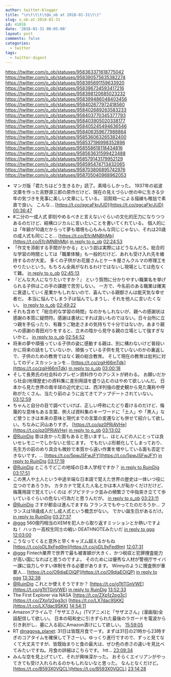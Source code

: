 ```yaml
---
author: twitter-blogger
title: "\n\t\t\t\t@o_ob at 2018-01-31\t\t"
slug: o_ob-at-2018-01-31
id: 41016
date: '2018-01-31 00:05:00'
layout: post
comments: false
categories:
  - twitter
tags:
  - twitter-digest
---
```


https://twitter.com/o_ob/statuses/958363371618775042 https://twitter.com/o_ob/statuses/958390575635382274 https://twitter.com/o_ob/statuses/958395691159633920 https://twitter.com/o_ob/statuses/958396734593417216 https://twitter.com/o_ob/statuses/958398120685023232 https://twitter.com/o_ob/statuses/958399486048403456 https://twitter.com/o_ob/statuses/958402677972418560 https://twitter.com/o_ob/statuses/958402689263583233 https://twitter.com/o_ob/statuses/958403770345377793 https://twitter.com/o_ob/statuses/958403905020338177 https://twitter.com/o_ob/statuses/958405245494636546 https://twitter.com/o_ob/statuses/958406359677988864 https://twitter.com/o_ob/statuses/958536063265382400 https://twitter.com/o_ob/statuses/958537196998352896 https://twitter.com/o_ob/statuses/958558618118434816 https://twitter.com/o_ob/statuses/958563631599423488 https://twitter.com/o_ob/statuses/958579143179952129 https://twitter.com/o_ob/statuses/958595474713432065 https://twitter.com/o_ob/statuses/958703806895742976 https://twitter.com/o_ob/statuses/958705040968962053  

*   マンガ版「君たちはどう生きるか」読了。素晴らしかった。 1937年の岩波文庫を作った吉野源三郎の原作だけど、現在の見えづらい世の中に生きる少年の気づきを見事に美しい文章にしている。 羽賀翔一による描線も稚拙で素直で良い。 こんな… [https://t.co/qgcaFkrJUD](https://t.co/qgcaFkrJUD) [00:36:47](https://twitter.com/o_ob/statuses/958363371618775042)
*   #二分の一成人式 即刻やめるべきと言えないぐらいの文化的圧力になりつつあるのだけど、結構ロジカルに言いたいことを書いてくれている。 個人的には「年齢が10歳だからって夢も環境も心もみんな同じじゃない、それは20歳の成人式も同じこと… [https://t.co/EfcjMNBhMb](https://t.co/EfcjMNBhMb) [in reply to o_ob](https://twitter.com/o_ob/statuses/958339432142155776) [02:24:53](https://twitter.com/o_ob/statuses/958390575635382274)
*   「作文を添削する手間がかかる」という説は実際にはどうなんだろ。総合的な学習の時間としては「職業体験」も一般的だけど、あれも受け入れ先を維持するのが大変。 多くの子供がお花屋さんとケーキ屋さんクルマの修理工をやりたいという。もちろん全員がなれるわけではないし現場としては危なくて難。 [in reply to o_ob](https://twitter.com/o_ob/statuses/958390575635382274) [02:45:13](https://twitter.com/o_ob/statuses/958395691159633920)
*   『どんな大人になりたいですか？』 という質問に分かりやすい職業名を挙げられる子供はこの手の課題で苦労しない。 一方で、今名前のある職業は確実に衰退していく産業かもしれないので、喜んでいる親御さんは能天気な幸せ者だ。 本当に悩んでしまう子は悩んでしまうし、それを他人に言いたくない。 [in reply to o_ob](https://twitter.com/o_ob/statuses/958395691159633920) [02:49:22](https://twitter.com/o_ob/statuses/958396734593417216)
*   それも含めて「総合的な学習の時間」なのかもしれないが、親への感謝状は感謝の本質に疑問符。感謝は書状にすれば良いものではない。日々台所に立つ親を手伝ったり、有難うご馳走さまの気持ちで十分ではないか。あまり親への感謝の青田刈りをすると、立木の陰から見守る親の立場として強すぎないかと。 [in reply to o_ob](https://twitter.com/o_ob/statuses/958390575635382274) [02:54:52](https://twitter.com/o_ob/statuses/958398120685023232)
*   将来の夢や頑張っている子供の姿に感動する親は、別に構わないけど普段いかに将来の話をしていないか、頑張っている子供を見ていないのかの裏返しで、子供のための教育ではなく親の総合教育。 そして現在の教育は批判に対してのディスカッションを… [https://t.co/zgjH66mTdk](https://t.co/zgjH66mTdk) [in reply to o_ob](https://twitter.com/o_ob/statuses/958396734593417216) [03:00:18](https://twitter.com/o_ob/statuses/958399486048403456)
*   そして長男氏の社会科のプレゼン資料作りのアシストが終わる。 お願いだから社会(地理歴史)の資料集に差別用語を盛り込むのはやめて欲しいんだ。 日本から見た世界の南半球の近代史には、西洋列強の歴史観から見た蔑称や呼称がたくさん、当たり前のように出てきてアップデートされていない。 [03:12:59](https://twitter.com/o_ob/statuses/958402677972418560)
*   ちゃんと自分の目で調べていけば、正しい呼称にたどり着けるのだけど、侮蔑的な意味もある言葉、例えば資料集のキーワードに「土人」や「黒人」など使うときは本来の意味と現代までの言葉の変遷なども併せて紹介して欲しい。ちなみに沢山ありすぎ。 [https://t.co/pz0PRiAVHe](https://t.co/pz0PRiAVHe) [in reply to o_ob](https://twitter.com/o_ob/statuses/958402677972418560) [03:13:02](https://twitter.com/o_ob/statuses/958402689263583233)
*   [@RuinDig](https://twitter.com/RuinDig) 昔は良かった面もあると思いますし、ほとんどの人にとっては良いセレモニーでしかないと信じます。 でもだいぶ形骸化してしまっており、先生方の前のめり具合も微妙で本質から遠い作業を増やしている面も否定できないです。… [https://t.co/5pwJSFwJFY](https://t.co/5pwJSFwJFY) [in reply to RuinDig](https://twitter.com/RuinDig/statuses/958400716086718464) [03:17:19](https://twitter.com/o_ob/statuses/958403770345377793)
*   [@RuinDig](https://twitter.com/RuinDig) ところでどこの地域の日本人学校ですか？ [in reply to RuinDig](https://twitter.com/RuinDig/statuses/958400716086718464) [03:17:51](https://twitter.com/o_ob/statuses/958403905020338177)
*   この黒人や土人という中途半端な日本語で覚えた世界の歴史は一体いつ役に立つのであろうか。 カタカナで覚えた人名とかは本人が恥かくだけだけど、侮蔑用語で覚えていくのは ポプピテテック並みの頻繁さで中指突き立てて歩いているぐらいの危ない行為だと思うんだが。 [in reply to o_ob](https://twitter.com/o_ob/statuses/958402689263583233) [03:23:11](https://twitter.com/o_ob/statuses/958405245494636546)
*   [@RuinDig](https://twitter.com/RuinDig) さすが都会は進んでますね フランスでもやってたのだろうか... フランスは18歳成人だし成人式という概念がない。 でかい誕生日があるだけ。 [in reply to RuinDig](https://twitter.com/RuinDig/statuses/958404083387281408) [03:27:37](https://twitter.com/o_ob/statuses/958406359677988864)
*   [@ggg](https://twitter.com/ggg) 560億円相当のXEMを犯人から取り返すミッションとか熱いですよね！ ハッカー高校生同士の戦い DEATHNOTEみたいだ [in reply to ggg](https://twitter.com/ggg/statuses/958517916256759808) [12:03:00](https://twitter.com/o_ob/statuses/958536063265382400)
*   こうなってくると意外と早くキャズム超えるかもね [https://t.co/oDL9xFed9m](https://t.co/oDL9xFed9m) [12:07:31](https://twitter.com/o_ob/statuses/958537196998352896)
*   [@ggg](https://twitter.com/ggg) Fintech業界で世界で最も被害額が大きく、かつ税収と犯罪捜査能力が高い国になればと思うのですよ。 そのためには優秀な人材が警視庁サイバー課に協力しやすい体制を作る必要があります。 Winnyのように捜査側が重要人… [https://t.co/O9djaEOiQP](https://t.co/O9djaEOiQP) [in reply to ggg](https://twitter.com/ggg/statuses/958547322387890176) [13:32:38](https://twitter.com/o_ob/statuses/958558618118434816)
*   [@RuinDig](https://twitter.com/RuinDig) これとか使えそうですか？ [https://t.co/gTtlTGnVWE](https://t.co/gTtlTGnVWE) [in reply to RuinDig](https://twitter.com/RuinDig/statuses/958561867923894273) [13:52:33](https://twitter.com/o_ob/statuses/958563631599423488)
*   The First Explorer via NASA [https://t.co/ZXp1z2pg3c](https://t.co/ZXp1z2pg3c) [https://t.co/LX7dac9SKK](https://t.co/LX7dac9SKK) [14:54:11](https://twitter.com/o_ob/statuses/958579143179952129)
*   Amazonプライムで「サザエさん」(TVアニメ)と「サザヱさん」(漫画版)全話配信して欲しい。 日本の昭和史に引きずられた最後のラガードを電波から引き剥がし、墓に入る前にAmazon漬けにして欲しい。 [15:59:05](https://twitter.com/o_ob/statuses/958595474713432065)
*   RT [@nagoya_planet](https://twitter.com/nagoya_planet): 31日は皆既月食でーす。まずは31日の21時から23時すぎのコアタイムを確保して下さーい。ゆっくり進行ですので、ずっと見てなくて大丈夫ですが、皆既始まりと食の最大は、ぜひ色の赤さの違いを見比べてみたいですね。月食の詳細はこちらです。 htt… [23:09:34](https://twitter.com/o_ob/statuses/958703806895742976)
*   みんな空を見上げていて、それが興味深かった。 おそらくエイリアンがやってきても受け入れられるのかもしれないなと思った。 なんとなくだけど。 [https://t.co/B593X0VQCL](https://t.co/B593X0VQCL) [23:14:28](https://twitter.com/o_ob/statuses/958705040968962053)
